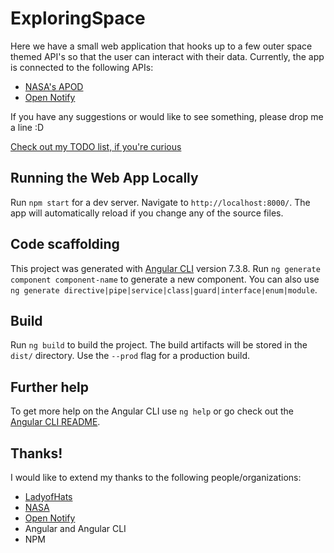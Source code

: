 # ExploringSpace

Here we have a small web application that hooks up to a few outer space themed API's so that the user can interact with their data. Currently, the app is connected to the following APIs:
* [NASA's APOD](https://api.nasa.gov/api.html#apod)
* [Open Notify](http://open-notify.org/)

If you have any suggestions or would like to see something, please drop me a line :D

[Check out my TODO list, if you're curious](TODO.md)

## Running the Web App Locally

Run `npm start` for a dev server. Navigate to `http://localhost:8000/`. The app will automatically reload if you change any of the source files.

## Code scaffolding

This project was generated with [Angular CLI](https://github.com/angular/angular-cli) version 7.3.8. Run `ng generate component component-name` to generate a new component. You can also use `ng generate directive|pipe|service|class|guard|interface|enum|module`.

## Build

Run `ng build` to build the project. The build artifacts will be stored in the `dist/` directory. Use the `--prod` flag for a production build.

## Further help

To get more help on the Angular CLI use `ng help` or go check out the [Angular CLI README](https://github.com/angular/angular-cli/blob/master/README.md).

## Thanks!

I would like to extend my thanks to the following people/organizations:
* [LadyofHats](https://commons.wikimedia.org/wiki/User:LadyofHats)
* [NASA](https://api.nasa.gov/)
* [Open Notify](http://open-notify.org/)
* Angular and Angular CLI
* NPM
